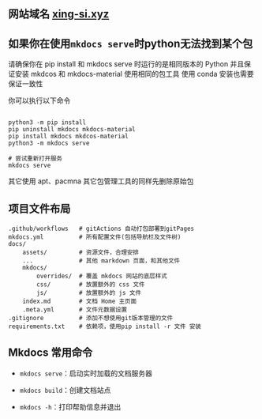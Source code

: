 
## 网站域名 [xing-si.xyz](xing-si.xyz)

## 如果你在使用`mkdocs serve`时python无法找到某个包

请确保你在 pip install 和 mkdocs serve 时运行的是相同版本的 Python
并且保证安装 mkdcos 和 mkdocs-material 使用相同的包工具
使用 conda 安装也需要保证一致性


你可以执行以下命令

``` shell

python3 -m pip install
pip uninstall mkdocs mkdocs-material
pip install mkdocs mkdcos-material
python3 -m mkdocs serve

# 尝试重新打开服务
mkdocs serve

```

其它使用 apt、pacmna 其它包管理工具的同样先删除原始包


## 项目文件布局

```
.github/workflows   # gitActions 自动打包部署到gitPages
mkdocs.yml    		# 所有配置文件(包括导航栏及文件树)
docs/
	assets/			# 资源文件，合理安排 
	...       		# 其他 markdown 页面，和其他文件
	mkdocs/
		overrides/	# 覆盖 mkdocs 网站的底层样式
		css/		# 放置额外的 css 文件
		js/			# 放置额外的 js 文件
    index.md		# 文档 Home 主页面
	.meta.yml		# 文件元数据设置
.gitignore          # 添加不想使用git版本管理的文件
requirements.txt    # 依赖项，使用pip install -r 文件 安装
```

## Mkdocs 常用命令

* `mkdocs serve`：启动实时加载的文档服务器

* `mkdocs build`：创建文档站点

* `mkdocs -h`：打印帮助信息并退出